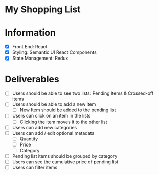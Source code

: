 # My Shopping List

# Information
- [x] Front End: React
- [x] Styling: Semantic UI React Components
- [x] State Management: Redux

# Deliverables
- [ ] Users should be able to see two lists: Pending Items & Crossed-off items
- [ ] Users should be able to add a new item
  - [ ] New Item should be added to the pending list
- [ ] Users can click on an item in the lists
  - [ ] Clicking the item moves it to the other list
- [ ] Users can add new categories
- [ ] Users can add / edit optional metadata
  - [ ] Quantity
  - [ ] Price
  - [ ] Category
- [ ] Pending list items should be grouped by category
- [ ] Users can see the cumulative price of pending list
- [ ] Users can filter items
